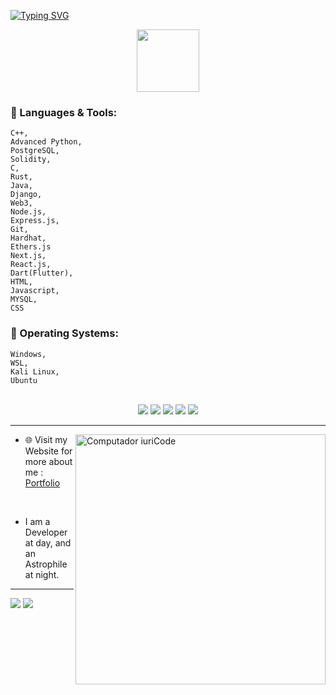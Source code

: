 [![Typing SVG](https://readme-typing-svg.herokuapp.com?color=2BF5EB&size=35&center=true&vCenter=true&width=1000&lines=Welcome+to+my+GitHub+profile!;My+name+is+Daksh+Sharma;I'm+a+Software+Engineering+Student&font=Eras%20ITC)](https://git.io/typing-svg)

<div id="header" align="center">
  <img src="https://media.giphy.com/media/M9gbBd9nbDrOTu1Mqx/giphy.gif" width="100"/>
</div>

### 🌱 Languages & Tools:
    C++,
    Advanced Python,
    PostgreSQL,
    Solidity,
    C,
    Rust,
    Java,
    Django,
    Web3,    
    Node.js,
    Express.js,
    Git,
    Hardhat,
    Ethers.js
    Next.js,
    React.js,
    Dart(Flutter),
    HTML, 
    Javascript, 
    MYSQL, 
    CSS
  

### 🥕 Operating Systems: 
    Windows,
    WSL,
    Kali Linux,
    Ubuntu
    
     
<br>



<div align="center">
  <img src="http://github-profile-summary-cards.vercel.app/api/cards/profile-details?username=frypan05&theme=radical">
  <img src="http://github-profile-summary-cards.vercel.app/api/cards/stats?username=frypan05&theme=radical"> 
  <img src="http://github-profile-summary-cards.vercel.app/api/cards/productive-time?username=frypan05&utcOffset=5.30&theme=radical"> 
  <img src="http://github-profile-summary-cards.vercel.app/api/cards/most-commit-language?username=frypan05&theme=radical"> 
  <img src="http://github-profile-summary-cards.vercel.app/api/cards/repos-per-language?username=frypan05&theme=radical"> 
</div>

---

<img src="https://raw.githubusercontent.com/MicaelliMedeiros/micaellimedeiros/master/image/computer-illustration.png" min-width="400px" max-width="400px" width="400px" align="right" alt="Computador iuriCode">

- 🌐 Visit my Website for more about me : [Portfolio](https://frypan.vercel.app/)
<br>

- I am a Developer at day, and an Astrophile at night.

---

<div>
<a href = "mailto: daksharma5804@gmail.com"><img loading="lazy" src="https://img.shields.io/badge/Gmail-D14836?style=for-the-badge&logo=gmail&logoColor=white" target="_blank"></a>
<a href="https://www.linkedin.com/in/dakshsharma05/" target="_blank"><img loading="lazy" src="https://img.shields.io/badge/-LinkedIn-%230077B5?style=for-the-badge&logo=linkedin&logoColor=white" target="_blank"></a>
</div>
<br>



<!---
Chizubaga/Chizubaga is a ✨ special ✨ repository because its `README.md` (this file) appears on your GitHub profile.
You can click the Preview link to take a look at your changes.
--->
